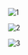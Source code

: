 ![1](https://github.com/azim-abdulhanov/burgers/assets/133730471/27ca2374-bde1-421a-9c83-8637346b3b36)


![2](https://github.com/azim-abdulhanov/burgers/assets/133730471/683bff0d-42c2-4ad6-bf85-e663948ab75a)


![3](https://github.com/azim-abdulhanov/burgers/assets/133730471/f4a7971c-4e88-497c-a339-bab16a8c018d)
